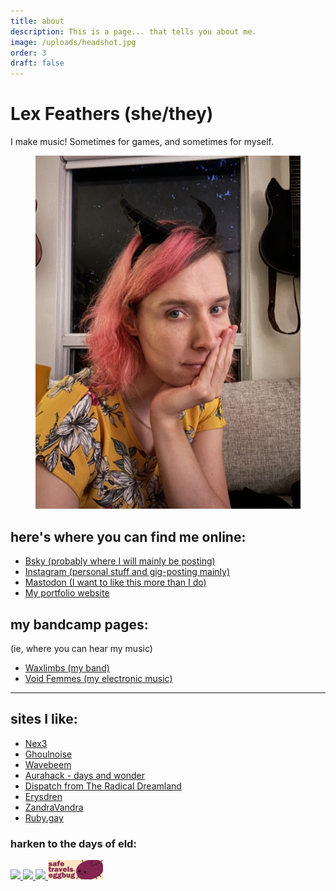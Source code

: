 ```yaml
---
title: about
description: This is a page... that tells you about me.
image: /uploads/headshot.jpg
order: 3
draft: false
---
```

# Lex Feathers (she/they)

I make music! Sometimes for games, and sometimes for myself.

<figure>
  <img src="/uploads/headshot.jpg" alt="Lex Feathers" loading="lazy" />
</figure>

## here's where you can find me online:

- [Bsky (probably where I will mainly be posting)](https://bsky.app/profile/gameaudio.ca)
- [Instagram (personal stuff and gig-posting mainly)](https://instagram.com/lex.feathers)
- [Mastodon (I want to like this more than I do)](https://octodon.social/@lexfeathers)
- [My portfolio website](https://gameaudio.ca)

## my bandcamp pages:

(ie, where you can hear my music)

- [Waxlimbs (my band)](https://waxlimbs.bandcamp.com/)
- [Void Femmes (my electronic music)](https://voidfemmes.bandcamp.com/)

---

## sites I like:

- [Nex3](https://nex-3.com/)
- [Ghoulnoise](https://ghoulnoise.com/)
- [Wavebeem](https://www.wavebeem.com)
- [Aurahack - days and wonder](https://blog.aurahack.jp)
- [Dispatch from The Radical Dreamland](https://blog.radicaldream.land/)
- [Erysdren](https://erysdren.me)
- [ZandraVandra](https://zandravandra.com)
- [Ruby.gay](https://ruby.gay/)

### harken to the days of eld:

<a href="https://erysdren.me/" target="_blank">
  <img src="https://erysdren.me/images/erysdren_88x31.png"/>
</a>
<a href="https://ruby.gay" target="_blank">
  <img src="https://ruby.gay/88x31/gif.gif"/>
</a>
<a href="https://www.wavebeem.com" target="_blank">
  <img src="https://www.wavebeem.com/button.gif"/>
</a>
<img src="/uploads/8831a_cohost_safetravelslittleguyweregonnamissyou.png"/>
